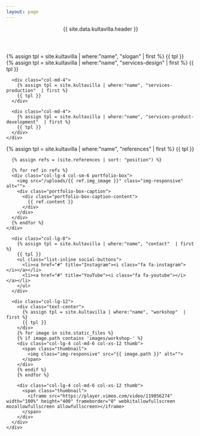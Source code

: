 ```yaml
---
layout: page
---
```

<header class="intro">
  <div class="intro-body">
    <div class="container">
      <div class="row">
        <div class="col-md-8 col-md-offset-2">
          <p class="intro-text">{{ site.data.kultavilla.header }}</p>
        </div>
      </div>
    </div>
  </div>
</header>

<section id="slogan" class="content-section text-center">
  <div class="slogan-section">
    <div class="container">
      <div class="col-lg-8 col-lg-offset-2">
        {% assign tpl = site.kultavilla | where:"name", "slogan"  | first %}
        {{ tpl }}
      </div>
    </div>
  </div>
</section>

<section id="services" class="container content-section">
  <div class="services-section">
    <div class="container">
      <div class="col-md-4">
        {% assign tpl = site.kultavilla | where:"name", "services-design"  | first %}
        {{ tpl }}
      </div>
      
      <div class="col-md-4">
        {% assign tpl = site.kultavilla | where:"name", "services-production"  | first %}
        {{ tpl }}
      </div>
      
      <div class="col-md-4">
        {% assign tpl = site.kultavilla | where:"name", "services-product-development"  | first %}
        {{ tpl }}
      </div>
    </div>
  </div>
</section>

<section id="references" class="container content-section">
  <div class="references-section">
    <div class="container">
      {% assign tpl = site.kultavilla | where:"name", "references"  | first %}
      {{ tpl }}

      {% assign refs = (site.references | sort: "position") %}
      
      {% for ref in refs %}
      <div class="col-lg-4 col-sm-6 portfolio-box">
        <img src="/uploads/{{ ref.img_image }}" class="img-responsive" alt="">
        <div class="portfolio-box-caption">
          <div class="portfolio-box-caption-content">
            {{ ref.content }}
          </div>
        </div>
      </div>
      {% endfor %}
    </div>
  </div>
</section>

<section id="contact" class="container content-section">
  <div class="contact-section">
    <div class="container">

      <div class="col-lg-8">
        {% assign tpl = site.kultavilla | where:"name", "contact"  | first %}
        {{ tpl }}
        <ul class="list-inline social-buttons">
          <li><a href="#" title="Instagram"><i class="fa fa-instagram"></i></a></li>
          <li><a href="#" title="YouTube"><i class="fa fa-youtube"></i></a></li>
        </ul>
      </div>

      <div class="col-lg-12">
        <div class="text-center">
          {% assign tpl = site.kultavilla | where:"name", "workshop"  | first %}
          {{ tpl }}
        </div>
        {% for image in site.static_files %}
        {% if image.path contains 'images/workshop-' %}
        <div class="col-lg-4 col-md-6 col-xs-12 thumb">
          <span class="thumbnail">
            <img class="img-responsive" src="{{ image.path }}" alt="">
          </span>
        </div>
        {% endif %}
        {% endfor %}

        <div class="col-lg-4 col-md-6 col-xs-12 thumb">
          <span class="thumbnail">
            <iframe src="https://player.vimeo.com/video/119056274" width="100%" height="400" frameborder="0" webkitallowfullscreen mozallowfullscreen allowfullscreen></iframe>
          </span>          
        </div>
      </div>
    </div>
  </div>
</section>
